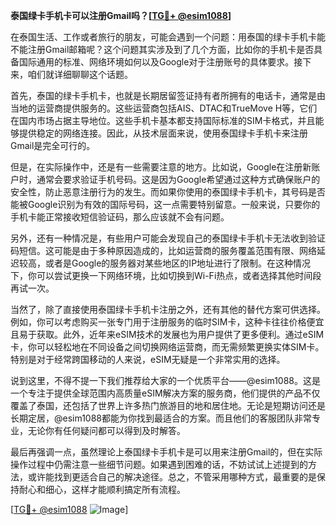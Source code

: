 **泰国绿卡手机卡可以注册Gmail吗？[[TG💪+ @esim1088](https://t.me/s/esim1088)]**

在泰国生活、工作或者旅行的朋友，可能会遇到一个问题：用泰国的绿卡手机卡能不能注册Gmail邮箱呢？这个问题其实涉及到了几个方面，比如你的手机卡是否具备国际通用的标准、网络环境如何以及Google对于注册账号的具体要求。接下来，咱们就详细聊聊这个话题。

首先，泰国的绿卡手机卡，也就是长期居留签证持有者所拥有的电话卡，通常是由当地的运营商提供服务的。这些运营商包括AIS、DTAC和TrueMove H等，它们在国内市场占据主导地位。这些手机卡基本都支持国际标准的SIM卡格式，并且能够提供稳定的网络连接。因此，从技术层面来说，使用泰国绿卡手机卡来注册Gmail是完全可行的。

但是，在实际操作中，还是有一些需要注意的地方。比如说，Google在注册新账户时，通常会要求验证手机号码。这是因为Google希望通过这种方式确保账户的安全性，防止恶意注册行为的发生。而如果你使用的泰国绿卡手机卡，其号码是否能被Google识别为有效的国际号码，这一点需要特别留意。一般来说，只要你的手机卡能正常接收短信验证码，那么应该就不会有问题。

另外，还有一种情况是，有些用户可能会发现自己的泰国绿卡手机卡无法收到验证码短信。这可能是由于多种原因造成的，比如运营商的服务覆盖范围有限、网络延迟较高，或者是Google的服务器对某些地区的IP地址进行了限制。在这种情况下，你可以尝试更换一下网络环境，比如切换到Wi-Fi热点，或者选择其他时间段再试一次。

当然了，除了直接使用泰国绿卡手机卡注册之外，还有其他的替代方案可供选择。例如，你可以考虑购买一张专门用于注册服务的临时SIM卡，这种卡往往价格便宜且易于获取。此外，近年来eSIM技术的发展也为用户提供了更多便利。通过eSIM卡，你可以轻松地在不同设备之间切换网络运营商，而无需频繁更换实体SIM卡。特别是对于经常跨国移动的人来说，eSIM无疑是一个非常实用的选择。

说到这里，不得不提一下我们推荐给大家的一个优质平台——@esim1088。这是一个专注于提供全球范围内高质量eSIM解决方案的服务商，他们提供的产品不仅覆盖了泰国，还包括了世界上许多热门旅游目的地和居住地。无论是短期访问还是长期定居，@esim1088都能为你找到最适合的方案。而且他们的客服团队非常专业，无论你有任何疑问都可以得到及时解答。

最后再强调一点，虽然理论上泰国绿卡手机卡是可以用来注册Gmail的，但在实际操作过程中仍需注意一些细节问题。如果遇到困难的话，不妨试试上述提到的方法，或许能找到更适合自己的解决途径。总之，不管采用哪种方式，最重要的是保持耐心和细心，这样才能顺利搞定所有流程。

[[TG💪+ @esim1088](https://t.me/s/esim1088) ![Image](https://i.postimg.cc/4NQfJmqS/Snipaste-2025-05-13-00-14-12.png)]